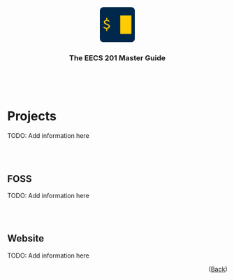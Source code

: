 <div align="center">
    <a href="https://www.eecs.umich.edu/courses/eecs201/wn2023/"><img src="/images/logo.png" alt="Logo" width="80" height="80"></a>
    <h3 align="center">The EECS 201 Master Guide</h3>
</div>
<br/>
<br/>
<br/>

# Projects
TODO: Add information here

<br/>
<br/>

## FOSS
TODO: Add information here

<br/>
<br/>

## Website
TODO: Add information here


<p align="right">(<a href="/README.md">Back</a>)</p>